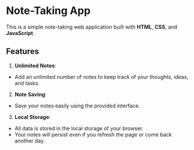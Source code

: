 # Note-Taking App

This is a simple note-taking web application built with **HTML**, **CSS**, and **JavaScript**.

## Features
1. **Unlimited Notes**:
- Add an unlimited number of notes to keep track of your thoughts, ideas, and tasks.

2. **Note Saving**:
- Save your notes easily using the provided interface.

3. **Local Storage**:
- All data is stored in the local storage of your browser.
- Your notes will persist even if you refresh the page or come back another day.

